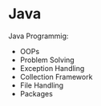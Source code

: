 # Java

Java Programmig:
- OOPs
- Problem Solving
- Exception Handling
- Collection Framework
- File Handling
- Packages
